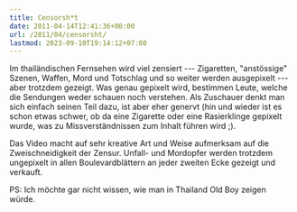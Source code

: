 ```yaml
---
title: Censorsh*t
date: 2011-04-14T12:41:36+00:00
url: /2011/04/censorsht/
lastmod: 2023-09-10T19:14:12+07:00
---
```

<div class="media video">
</div>

Im thailändischen Fernsehen wird viel zensiert --- Zigaretten, "anstössige" Szenen, Waffen, Mord und Totschlag und so weiter werden ausgepixelt --- aber trotzdem gezeigt. Was genau gepixelt wird, bestimmen Leute, welche die Sendungen weder schauen noch verstehen. Als Zuschauer denkt man sich einfach seinen Teil dazu, ist aber eher genervt (hin und wieder ist es schon etwas schwer, ob da eine Zigarette oder eine Rasierklinge gepixelt wurde, was zu Missverständnissen zum Inhalt führen wird ;).

Das Video macht auf sehr kreative Art und Weise aufmerksam auf die Zweischneidigkeit der Zensur. Unfall- und Mordopfer werden trotzdem ungepixelt in allen Boulevardblättern an jeder zweiten Ecke gezeigt und verkauft.

PS: Ich möchte gar nicht wissen, wie man in Thailand Old Boy zeigen würde.
